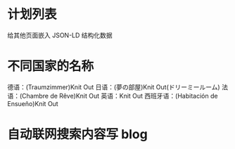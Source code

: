 # 计划列表

给其他页面嵌入 JSON-LD 结构化数据

# 不同国家的名称

德语：(Traumzimmer)Knit Out
日语：(夢の部屋)Knit Out(ドリーミールーム)
法语：(Chambre de Rêve)Knit Out
英语：Knit Out
西班牙语：(Habitación de Ensueño)Knit Out

# 自动联网搜索内容写 blog

